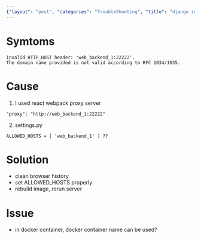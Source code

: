 ```yaml
---
{"layout": "post", "categories": "TroubleShooting", "title": "django invalid HTTP HOST header", "feature-img": "assets/img/feature_img.png"}
---
```

# Symtoms
```
Invalid HTTP_HOST header: 'web_backend_1:22222'. 
The domain name provided is not valid according to RFC 1034/1035.
```

# Cause
1. I used react webpack proxy server
```
"proxy": "http://web_backend_1:22222"
```

2. settings.py
```
ALLOWED_HOSTS = [ 'web_backend_1' ] ??
```

# Solution
- clean browser history
- set ALLOWED_HOSTS properly
- rebuild image, rerun server

# Issue
- in docker container, docker container name can be used?
